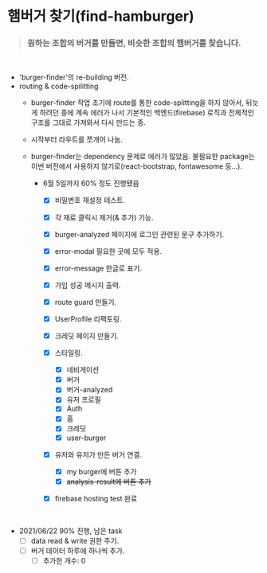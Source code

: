 # 햄버거 찾기(find-hamburger)

  ><h3>원하는 조합의 버거를 만들면, 비슷한 조합의 햄버거를 찾습니다.

<br/>

* 'burger-finder'의 re-building 버전.
* routing & code-spilitting
  * burger-finder 작업 초기에 route를 통한 code-splitting을 하지 않아서, 뒤늣게 하려던 중에 계속 에러가 나서 기본적인 백엔드(firebase) 로직과 전체적인 구조를 그대로 가져와서 다시 만드는 중.
  * 시작부터 라우트를 쪼개어 나눔.
  * burger-finder는 dependency 문제로 에러가 많았음. 불필요한 package는 이번 버전에서 사용하지 않기로(react-bootstrap, fontawesome 등...).
    
    * 6월 5일까지 60% 정도 진행됐음
      - [x] 비밀번호 재설정 테스트.
      - [x] 각 재료 클릭시 제거(& 추가) 기능.
      - [x] burger-analyzed 페이지에 로그인 관련된 문구 추가하기.
      - [x] error-modal 필요한 곳에 모두 적용.
      - [x] error-message 한글로 표기.
      - [x] 가입 성공 메시지 출력.
      - [x] route guard 만들기.
      - [x] UserProfile 리팩토링.
      - [x] 크레딧 페이지 만들기.
      - [x] 스타일링.
        - [x] 네비게이션
        - [x] 버거
        - [x] 버거-analyzed
        - [x] 유저 프로필
        - [x] Auth
        - [x] 홈
        - [x] 크레딧
        - [x] user-burger
      - [x] 유저와 유저가 만든 버거 연결.
        - [x] my burger에 버튼 추가
        - [x] ~~analysis-result에 버튼 추가~~
      - [x] firebase hosting test 완료


<br/>

* 2021/06/22 90% 진행, 남은 task
  - [ ] data read & write 권한 주기.
  - [ ] 버거 데이터 하루에 하나씩 추가.
    - [ ] 추가한 개수: 0